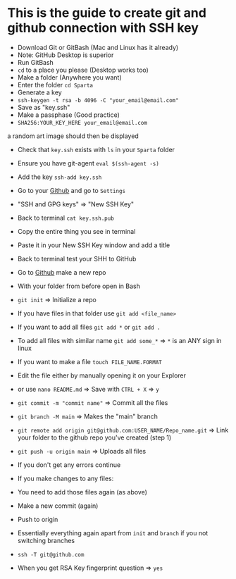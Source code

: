 # This is the guide to create git and github connection with SSH key

- Download Git or GitBash (Mac and Linux has it already)
- Note: GitHub Desktop is superior
- Run GitBash
- `cd` to a place you please (Desktop works too)
- Make a folder (Anywhere you want)
- Enter the folder `cd Sparta`
- Generate a key
- `ssh-keygen -t rsa -b 4096 -C "your_email@email.com"`
- Save as "key.ssh"
- Make a passphase (Good practice)
- `SHA256:YOUR_KEY_HERE your_email@email.com`

a random art image should then be displayed


- Check that `key.ssh` exists with `ls` in your `Sparta` folder
- Ensure you have git-agent `eval $(ssh-agent -s)`
- Add the key `ssh-add key.ssh`
- Go to your [Github](www.github.com) and go to `Settings`
- "SSH and GPG keys" => "New SSH Key"
- Back to terminal `cat key.ssh.pub`
- Copy the entire thing you see in terminal
- Paste it in your New SSH Key window and add a title
- Back to terminal test your SHH to GitHub

- Go to [Github](www.github.com) make a new repo
- With your folder from before open in Bash
- `git init` => Initialize a repo
- If you have files in that folder use `git add <file_name>`
- If you want to add all files `git add *` or `git add .`
- To add all files with similar name `git add some_*` => `*` is an ANY sign in linux
- If you want to make a file `touch FILE_NAME.FORMAT`
- Edit the file either by manually opening it on your Explorer
- or use `nano README.md` => Save with `CTRL + X` => `y`
- `git commit -m "commit name"` => Commit all the files
- `git branch -M main` => Makes the "main" branch
- `git remote add origin git@github.com:USER_NAME/Repo_name.git` => Link your folder to the github repo you've created (step 1)
- `git push -u origin main` => Uploads all files
- If you don't get any errors continue
- If you make changes to any files:
- You need to add those files again (as above)
- Make a new commit (again)
- Push to origin
- Essentially everything again apart from `init` and `branch` if you not switching branches
- `ssh -T git@github.com`
- When you get RSA Key fingerprint question => `yes`
